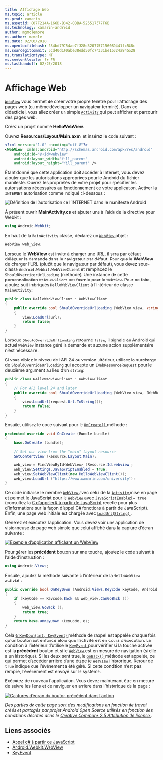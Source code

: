 ```yaml
---
title: Affichage Web
ms.topic: article
ms.prod: xamarin
ms.assetid: 807F214A-166D-B342-0BBA-525517577F6B
ms.technology: xamarin-android
author: mgmclemore
ms.author: mamcle
ms.date: 02/06/2018
ms.openlocfilehash: 234bd79754ae7f328d3207757156089441fc588c
ms.sourcegitcommit: 6cd40d190abe38edd50fc74331be15324a845a28
ms.translationtype: MT
ms.contentlocale: fr-FR
ms.lasthandoff: 02/27/2018
---
```

# <a name="web-view"></a>Affichage Web

[`WebView`](https://developer.xamarin.com/api/type/Android.Webkit.WebView/) vous permet de créer votre propre fenêtre pour l’affichage des pages web (ou même développer un navigateur terminé). Dans ce didacticiel, vous allez créer un simple [ `Activity` ](https://developer.xamarin.com/api/type/Android.App.Activity/) qui peut afficher et parcourir des pages web.

Créez un projet nommé **HelloWebView**.

Ouvrez **Resources/Layout/Main.axml** et insérez le code suivant :

```xml
<?xml version="1.0" encoding="utf-8"?>
<WebView  xmlns:android="http://schemas.android.com/apk/res/android"
    android:id="@+id/webview"
    android:layout_width="fill_parent"
    android:layout_height="fill_parent" />
```

Étant donné que cette application doit accéder à Internet, vous devez ajouter que les autorisations appropriées pour le Android du fichier manifeste. Ouvrez les propriétés de votre projet pour spécifier les autorisations nécessaires au fonctionnement de votre application. Activer la `INTERNET` autorisation comme indiqué ci-dessous :

![Définition de l’autorisation de l’INTERNET dans le manifeste Android](web-view-images/01-set-internet-permissions.png)

À présent ouvrir **MainActivity.cs** et ajouter une à l’aide de la directive pour Webkit :

```csharp
using Android.Webkit;
```

En haut de la `MainActivity` classe, déclarez un [ `WebView` ](https://developer.xamarin.com/api/type/Android.Webkit.WebView/) objet :

```csharp
WebView web_view;
```

Lorsque le **WebView** est invité à charger une URL, il sera par défaut déléguer la demande dans le navigateur par défaut. Pour que le **WebView** de charger l’URL (plutôt que le navigateur par défaut), vous devez sous-classe `Android.Webkit.WebViewClient` et remplacez le `ShouldOverriderUrlLoading` (méthode). Une instance de cette personnalisation `WebViewClient` est fournie pour le `WebView`. Pour ce faire, ajoutez suit imbriqués `HelloWebViewClient` à l’intérieur de classe `MainActivity`:

```csharp
public class HelloWebViewClient : WebViewClient
{
    public override bool ShouldOverrideUrlLoading (WebView view, string url)
    {
        view.LoadUrl(url);
        return false;
    }
}
```

Lorsque `ShouldOverrideUrlLoading` retourne `false`, il signale au Android qui actuel `WebView` instance géré la demande et aucune action supplémentaire n’est nécessaire. 

Si vous ciblez le niveau de l’API 24 ou version ultérieur, utilisez la surcharge de `ShouldOverrideUrlLoading` qui accepte un `IWebResourceRequest` pour le deuxième argument au lieu d’un `string`:

```csharp
public class HelloWebViewClient : WebViewClient
{
    // For API level 24 and later
    public override bool ShouldOverrideUrlLoading (WebView view, IWebResourceRequest request)
    {
        view.LoadUrl(request.Url.ToString());
        return false;
    }
}
```

Ensuite, utilisez le code suivant pour le [ `OnCreate()` ](https://developer.xamarin.com/api/member/Android.App.Activity.OnCreate/(Android.OS.Bundle)) méthode :

```csharp
protected override void OnCreate (Bundle bundle)
{
    base.OnCreate (bundle);

    // Set our view from the "main" layout resource
    SetContentView (Resource.Layout.Main);

    web_view = FindViewById<WebView> (Resource.Id.webview);
    web_view.Settings.JavaScriptEnabled = true;
    web_view.SetWebViewClient(new HelloWebViewClient());
    web_view.LoadUrl ("https://www.xamarin.com/university");
}
```

Ce code initialise le membre [ `WebView` ](https://developer.xamarin.com/api/type/Android.Webkit.WebView/) avec celui de la [ `Activity` ](https://developer.xamarin.com/api/type/Android.App.Activity/) mise en page et permet le JavaScript pour le [ `WebView` ](https://developer.xamarin.com/api/type/Android.Webkit.WebView/) avec [ `JavaScriptEnabled` ](https://developer.xamarin.com/api/property/Android.Webkit.WebSettings.JavaScriptEnabled/) 
 `= true` (consultez la [C d’appeler\# à partir de JavaScript](https://developer.xamarin.com/recipes/android/controls/webview/call_csharp_from_javascript) recette pour plus d’informations sur la façon d’appel C\# fonctions à partir de JavaScript). Enfin, une page web initiale est chargée avec [ `LoadUrl(String)` ](https://developer.xamarin.com/api/type/Android.Webkit.WebView/%2fM%2fLoadUrl).

Générez et exécutez l’application. Vous devez voir une application de visionneuse de page web simple que celui affiché dans la capture d’écran suivante :

[![Exemple d’application affichant un WebView](web-view-images/02-simple-webview-app-sml.png)](web-view-images/02-simple-webview-app.png)

Pour gérer les **précédent** bouton sur une touche, ajoutez le code suivant à l’aide d’instruction :

```csharp
using Android.Views;
```

Ensuite, ajoutez la méthode suivante à l’intérieur de la `HelloWebView` activité :

```csharp
public override bool OnKeyDown (Android.Views.Keycode keyCode, Android.Views.KeyEvent e)
{
    if (keyCode == Keycode.Back && web_view.CanGoBack ())
    {
        web_view.GoBack ();
        return true;
    }
    return base.OnKeyDown (keyCode, e);
}
```

Cela [ `OnKeyDown(int, KeyEvent)` ](https://developer.xamarin.com/api/member/Android.App.Activity.OnKeyDown/(Android.Views.Keycode%2cAndroid.Views.KeyEvent)) méthode de rappel est appelée chaque fois qu’un bouton est enfoncé alors que l’activité est en cours d’exécution. La condition à l’intérieur d’utilise le [ `KeyEvent` ](https://developer.xamarin.com/api/type/Android.Views.KeyEvent/) pour vérifier si la touche activée est la **précédent** bouton et si le [ `WebView` ](https://developer.xamarin.com/api/type/Android.Webkit.WebView/) est en mesure de navigation (si elle a un historique). Si les deux sont true, le [ `GoBack()` ](https://developer.xamarin.com/api/member/Android.Webkit.WebView.GoBack/) méthode est appelée, ce qui permet d’accéder arrière d’une étape le [ `WebView` ](https://developer.xamarin.com/api/type/Android.Webkit.WebView/) l’historique. Retour de `true` indique que l’événement a été géré. Si cette condition n’est pas remplie, l’événement est envoyé sur le système.

Exécutez de nouveau l'application. Vous devez maintenant être en mesure de suivre les liens et de naviguer en arrière dans l’historique de la page :

[![Captures d’écran du bouton précédent dans l’action](web-view-images/03-back-button-sml.png)](web-view-images/03-back-button.png)


*Des parties de cette page sont des modifications en fonction de travail créés et partagés par projet Android Open Source utilisés en fonction des conditions décrites dans le*
[*Creative Commons 2.5 Attribution de licence* ](http://creativecommons.org/licenses/by/2.5/).


## <a name="related-links"></a>Liens associés

- [Appel c# à partir de JavaScript](https://developer.xamarin.com/recipes/android/controls/webview/call_csharp_from_javascript)
- [Android.Webkit.WebView](https://developer.xamarin.com/api/type/Android.Webkit.WebView)
- [KeyEvent](https://developer.xamarin.com/api/type/Android.Webkit.WebView/Client)
